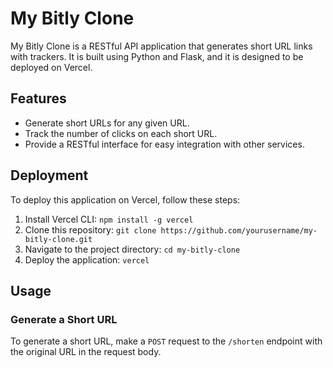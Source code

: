 # My Bitly Clone

My Bitly Clone is a RESTful API application that generates short URL links with trackers. It is built using Python and Flask, and it is designed to be deployed on Vercel.

## Features

- Generate short URLs for any given URL.
- Track the number of clicks on each short URL.
- Provide a RESTful interface for easy integration with other services.

## Deployment

To deploy this application on Vercel, follow these steps:

1. Install Vercel CLI: `npm install -g vercel`
2. Clone this repository: `git clone https://github.com/yourusername/my-bitly-clone.git`
3. Navigate to the project directory: `cd my-bitly-clone`
4. Deploy the application: `vercel`

## Usage

### Generate a Short URL

To generate a short URL, make a `POST` request to the `/shorten` endpoint with the original URL in the request body.

